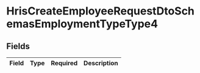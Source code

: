 # HrisCreateEmployeeRequestDtoSchemasEmploymentTypeType4


## Fields

| Field       | Type        | Required    | Description |
| ----------- | ----------- | ----------- | ----------- |